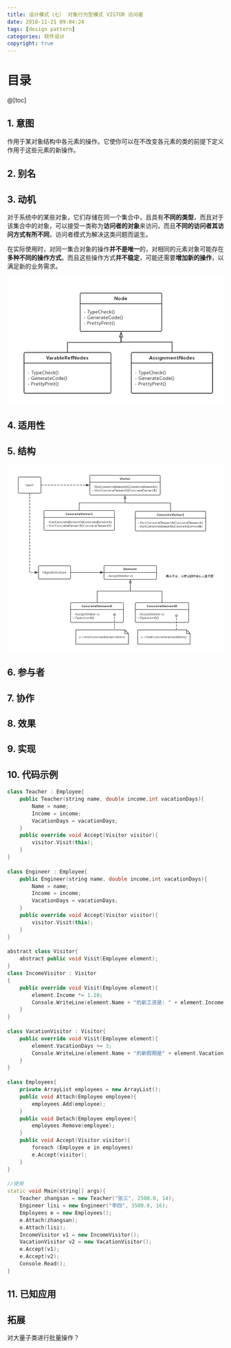 ```yaml
---
title: 设计模式（七） 对象行为型模式 VISTOR 访问者
date: 2018-11-21 09:04:24
tags: [design pattern]
categories: 软件设计
copyright: true
---
```


# 目录

@[toc]



## 1. 意图

作用于某对象结构中各元素的操作。它使你可以在不改变各元素的类的前提下定义作用于这些元素的新操作。



## 2. 别名



## 3. 动机

对于系统中的某些对象，它们存储在同一个集合中，且具有**不同的类型**，而且对于该集合中的对象，可以接受一类称为**访问者的对象**来访问，而且**不同的访问者其访问方式有所不同**，访问者模式为解决这类问题而诞生。

在实际使用时，对同一集合对象的操作**并不是唯一**的，对相同的元素对象可能存在**多种不同的操作方式**。而且这些操作方式**并不稳定**，可能还需要**增加新的操作**，以满足新的业务需求。

![](https://raw.githubusercontent.com/ShortPupil/ShortPupil.github.io/hexo/source/_posts/pictures/visitor_2.png)



## 4. 适用性





## 5. 结构

![](https://raw.githubusercontent.com/ShortPupil/ShortPupil.github.io/hexo/source/_posts/pictures/visitor_1.png)



## 6. 参与者

## 7. 协作

## 8. 效果

## 9. 实现

## 10. 代码示例

```c++
class Teacher : Employee{
	public Teacher(string name, double income,int vacationDays){
		Name = name;
		Income = income;
		VacationDays = vacationDays;
	}
	public override void Accept(Visitor visitor){
		visitor.Visit(this);
	}
}

class Engineer : Employee{
	public Engineer(string name, double income,int vacationDays){
		Name = name;
		Income = income;
		VacationDays = vacationDays;
	}
	public override void Accept(Visitor visitor){
		visitor.Visit(this);
	}
}

abstract class Visitor{
	abstract public void Visit(Employee element);
}
class IncomeVisitor : Visitor
{
	public override void Visit(Employee element){
		element.Income *= 1.10;
		Console.WriteLine(element.Name + "的新工资是: " + element.Income);
	}
}

class VacationVisitor : Visitor{
	public override void Visit(Employee element){
		element.VacationDays += 3;
		Console.WriteLine(element.Name + "的新假期是" + element.VacationDays);
	}
}

class Employees{
	private ArrayList employees = new ArrayList();
	public void Attach(Employee employee){
		employees.Add(employee);
	}
	public void Detach(Employee employee){
		employees.Remove(employee);
	}
	public void Accept(Visitor visitor){
		foreach (Employee e in employees)
		e.Accept(visitor);
	}
}

//使用
static void Main(string[] args){
	Teacher zhangsan = new Teacher("张三", 2500.0, 14);
	Engineer lisi = new Engineer("李四", 3500.0, 16);
	Employees e = new Employees();
	e.Attach(zhangsan);
	e.Attach(lisi);
	IncomeVisitor v1 = new IncomeVisitor();
	VacationVisitor v2 = new VacationVisitor();
	e.Accept(v1);
	e.Accept(v2);
	Console.Read();
}
```





## 11. 已知应用



## 拓展

对大量子类进行批量操作？


